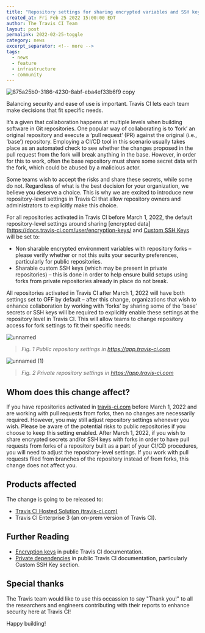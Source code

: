 ```yaml
---
title: "Repository settings for sharing encrypted variables and SSH keys (Git forks)."
created_at: Fri Feb 25 2022 15:00:00 EDT
author: The Travis CI Team
layout: post
permalink: 2022-02-25-toggle
category: news
excerpt_separator: <!-- more --> 
tags:
  - news
  - feature
  - infrastructure
  - community
---
```


![875a25b0-3186-4230-8abf-eba4ef33b6f9 copy](https://user-images.githubusercontent.com/20936398/155624611-71c019df-0d1d-4b99-8597-8cee16a0418d.png)


Balancing security and ease of use is important. Travis CI lets each team make decisions that fit specific needs.

<!-- more --> 

It’s a given that collaboration happens at multiple levels when building software in Git repositories. One popular way of collaborating is to ‘fork’ an original repository and execute a ‘pull request’ (PR) against the original (i.e., ‘base’) repository. Employing a CI/CD tool in this scenario usually takes place as an automated check to see whether the changes proposed in the pull request from the fork will break anything in the base. However, in order for this to work, often the base repository must share some secret data with the fork, which could be abused by a malicious actor. 

Some teams wish to accept the risks and share these secrets, while some do not. Regardless of what is the best decision for your organization, we believe you deserve a choice. This is why we are excited to introduce new repository-level settings in Travis CI that allow repository owners and administrators to explicitly make this choice. 

For all repositories activated in Travis CI before March 1, 2022, the default repository-level settings around sharing [encrypted data](https://docs.travis-ci.com/user/encryption-keys/ and [Custom SSH Keys](https://docs.travis-ci.com/user/private-dependencies/) will be set to:
* Non sharable encrypted environment variables with repository forks – please verify whether or not this suits your security preferences, particularly for public repositories.
* Sharable custom SSH keys (which may be present in private repositories) – this is done in order to help ensure build setups using forks from private repositories already in place do not break. 

All repositories activated in Travis CI after March 1, 2022 will have both settings set to OFF by default – after this change, organizations that wish to enhance collaboration by working with ‘forks’ by sharing some of the ‘base’ secrets or SSH keys will be required to explicitly enable these settings at the repository level in Travis CI. This will allow teams to change repository access for fork settings to fit their specific needs:

![unnamed](https://user-images.githubusercontent.com/20936398/155622231-6fd4c1da-5f2e-4fa9-b92b-bffc84fc14a3.png)
> _Fig. 1 Public repository settings in https://app.travis-ci.com_

![unnamed (1)](https://user-images.githubusercontent.com/20936398/155622440-53c32202-265b-461c-b076-23513ed4adbe.png)

> _Fig. 2 Private repository settings in https://app.travis-ci.com_

## Whom does this change affect?

If you have repositories activated in [travis-ci.com](https://app.travis-ci.com) before March 1, 2022 and are working with pull requests from forks, then no changes are necessarily required. However, you may still adjust repository settings whenever you wish. Please be aware of the potential risks to public repositories if you choose to keep this setting enabled. After March 1, 2022, if you wish to share encrypted secrets and/or SSH keys with forks in order to have pull requests from forks of a repository built as a part of your CI/CD procedures, you will need to adjust the repository-level settings. If you work with pull requests filed from branches of the repository instead of from forks, this change does not affect you.

## Products affected
The change is going to be released to:
* [Travis CI Hosted Solution (travis-ci.com)](https://app.travis-ci.com)
* Travis CI Enterprise 3 (an on-prem version of Travis CI).

## Further Reading

* [Encryption keys](https://docs.travis-ci.com/user/encryption-keys/) in public Travis CI documentation.
* [Private dependencies](https://docs.travis-ci.com/user/private-dependencies/) in public Travis CI documentation, particularly Custom SSH Key section.

## Special thanks

The Travis team would like to use this occassion to say "Thank you!" to all the researchers and engineers contributing with their reports to enhance security here at Travis CI!

Happy building! 

 



